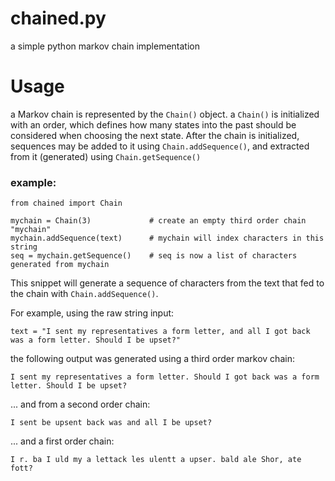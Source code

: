 chained.py
=========

a simple python markov chain implementation

Usage
=====

a Markov chain is represented by the `Chain()` object. a `Chain()` is initialized 
with an order, which defines how many states into the past should be considered 
when choosing the next state. After the chain is initialized, sequences may be added
to it using `Chain.addSequence()`, and extracted from it (generated) using `Chain.getSequence()`

### example:
    from chained import Chain

    mychain = Chain(3)             # create an empty third order chain "mychain"
    mychain.addSequence(text)      # mychain will index characters in this string
    seq = mychain.getSequence()    # seq is now a list of characters generated from mychain

This snippet will generate a sequence of characters from the text that fed to the chain with `Chain.addSequence()`. 

For example, using the raw string input:

    text = "I sent my representatives a form letter, and all I got back was a form letter. Should I be upset?"

the following output was generated using a third order markov chain:

    I sent my representatives a form letter. Should I got back was a form letter. Should I be upset?

... and from a second order chain:

    I sent be upsent back was and all I be upset?

... and a first order chain:

    I r. ba I uld my a lettack les ulentt a upser. bald ale Shor, ate fott?

